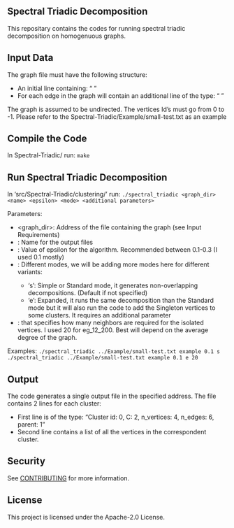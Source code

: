 ## Spectral Triadic Decomposition

This repositary contains the codes for running spectral triadic decomposition on homogenuous graphs.

## Input Data

The graph file must have the following structure:

* An initial line containing: “<number of vertices> <number of edges>”
* For each edge in the graph will contain an additional line of the type: “<src vertex id> <dest vertex it>”

The graph is assumed to be undirected. The vertices Id’s must go from 0 to <number of vertices>-1. 
Please refer to the Spectral-Triadic/Example/small-test.txt as an example

## Compile the Code

In Spectral-Triadic/ run:
`make`

## Run Spectral Triadic Decomposition

In ‘src/Spectral-Triadic/clustering/’ run:
`./spectral_triadic <graph_dir> <name> <epsilon> <mode> <additional parameters>`

Parameters:

* <graph_dir>: Address of the file containing the graph (see Input Requirements)
* <name>: Name for the output files
* <epsilon>: Value of epsilon for the algorithm. Recommended between 0.1-0.3 (I used 0.1 mostly)
* <mode>: Different modes, we will be adding more modes here for different variants:
    * ‘s’: Simple or Standard mode, it generates non-overlapping decompositions. (Default if not specified)
    * ‘e’: Expanded, it runs the same decomposition than the Standard mode but it will also run the code to add the Singleton vertices to some clusters. It requires an additional parameter
* <threshold>: that specifies how many neighbors are required for the isolated vertices. I used 20 for eg_12_200. Best will depend on the average degree of the graph.

Examples:
`./spectral_triadic ../Example/small-test.txt example 0.1 s`
`./spectral_triadic ../Example/small-test.txt example 0.1 e 20`

## Output

The code generates a single output file in the specified address. The file contains 2 lines for each cluster:

* First line is of the type: “Cluster id: 0, C: 2, n_vertices: 4, n_edges: 6, parent: 1”
* Second line contains a list of all the vertices in the correspondent cluster.

## Security

See [CONTRIBUTING](CONTRIBUTING.md#security-issue-notifications) for more information.

## License

This project is licensed under the Apache-2.0 License.

